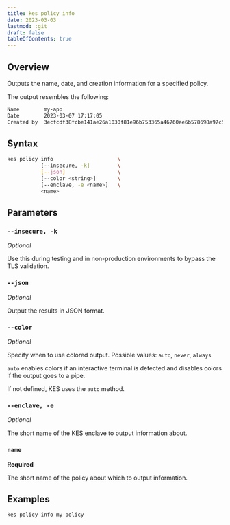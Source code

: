 ```yaml
---
title: kes policy info
date: 2023-03-03
lastmod: :git
draft: false
tableOfContents: true
---
```


## Overview

Outputs the name, date, and creation information for a specified policy.

The output resembles the following:

```sh
Name        my-app
Date        2023-03-07 17:17:05
Created by  3ecfcdf38fcbe141ae26a1030f81e96b753365a46760ae6b578698a97c59fd22
```

## Syntax

```sh
kes policy info                     \
           [--insecure, -k]         \
           [--json]                 \
           [--color <string>]       \
           [--enclave, -e <name>]   \
           <name>
```

## Parameters

### `--insecure, -k`

_Optional_

Use this during testing and in non-production environments to bypass the TLS validation.

### `--json`

_Optional_

Output the results in JSON format.

### `--color`

_Optional_

Specify when to use colored output. 
Possible values: `auto`, `never`, `always`

`auto` enables colors if an interactive terminal is detected and disables colors if the output goes to a pipe.

If not defined, KES uses the `auto` method.

### `--enclave, -e`

_Optional_

The short name of the KES enclave to output information about.

### `name`

**Required**

The short name of the policy about which to output information.

## Examples

```sh {.copy}
kes policy info my-policy
```